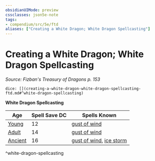 ```yaml
---
obsidianUIMode: preview
cssclasses: json5e-note
tags:
- compendium/src/5e/ftd
aliases: ["Creating a White Dragon; White Dragon Spellcasting"]
---
```

# Creating a White Dragon; White Dragon Spellcasting
*Source: Fizban's Treasury of Dragons p. 153* 

`dice: [](creating-a-white-dragon-white-dragon-spellcasting-ftd.md#^white-dragon-spellcasting)`

**White Dragon Spellcasting**

| Age | Spell Save DC | Spells Known |
|-----|---------------|--------------|
| [Young](/2-Mechanics/CLI/bestiary/dragon/young-white-dragon.md) | 12 | [gust of wind](/2-Mechanics/CLI/spells/gust-of-wind.md) |
| [Adult](/2-Mechanics/CLI/bestiary/dragon/adult-white-dragon.md) | 14 | [gust of wind](/2-Mechanics/CLI/spells/gust-of-wind.md) |
| [Ancient](/2-Mechanics/CLI/bestiary/dragon/ancient-white-dragon.md) | 16 | [gust of wind](/2-Mechanics/CLI/spells/gust-of-wind.md), [ice storm](/2-Mechanics/CLI/spells/ice-storm.md) |
^white-dragon-spellcasting
